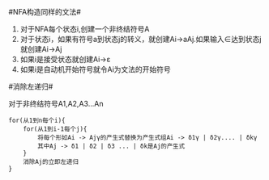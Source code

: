 ﻿#NFA构造同样的文法#

1.	对于NFA每个状态i,创建一个非终结符号A
2.	对于状态i，如果有符号a到状态j的转义，就创建Ai->aAj.如果输入∈达到状态j就创建Ai->Aj
3.	如果i是接受状态就创建Ai->&epsilon;
4.	如果i是自动机开始符号就令Ai为文法的开始符号


#消除左递归#

对于非终结符号A1,A2,A3...An

	for(从1到n每个i){
		for(从1到i-1每个j){
			将每个形如Ai -> Ajγ的产生式替换为产生式组Ai -> δ1γ | δ2γ.... | δkγ
			其中Aj -> δ1 | δ2 | δ3 ... | δk是Aj的产生式 
		}
		消除Aj的立即左递归
	}